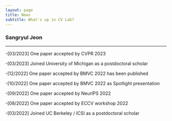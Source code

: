 ```yaml
---
layout: page
title: News
subtitle: What's up in CV Lab?
---
```


### Sangryul Jeon
<hr>
-[03/2023] One paper accepted by CVPR 2023

-[03/2023] Joined University of Michigan as a postdoctoral scholar

-[12/2022] One paper accepted by BMVC 2022 has been published

-[10/2022] One paper accepted by BMVC 2022 as Spotlight presentation

-[09/2022] One paper accepted by NeurIPS 2022

-[08/2022] One paper accepted by ECCV workshop 2022

-[03/2022] Joined UC Berkeley / ICSI as a postdoctoral scholar
